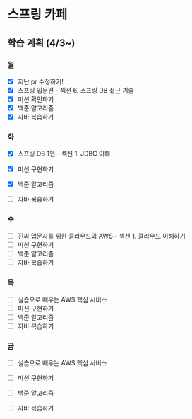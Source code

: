 # 스프링 카페
## 학습 계획 (4/3~)

### 월
- [x] 지난 pr 수정하기!
- [x] 스프링 입문편 - 섹션 6. 스프링 DB 접근 기술
- [x] 미션 확인하기
- [x] 백준 알고리즘
- [x] 자바 복습하기

### 화
- [x] 스프링 DB 1편 - 섹션 1. JDBC 이해
- [x] 미션 구현하기
- [x] 백준 알고리즘
- [ ] 자바 복습하기


### 수
- [ ] 진짜 입문자를 위한 클라우드와 AWS - 섹션 1. 클라우드 이해하기
- [ ] 미션 구현하기
- [ ] 백준 알고리즘
- [ ] 자바 복습하기

### 목
- [ ] 실습으로 배우는 AWS 핵심 서비스
- [ ] 미션 구현하기
- [ ] 백준 알고리즘
- [ ] 자바 복습하기

### 금
- [ ] 실습으로 배우는 AWS 핵심 서비스
- [ ] 미션 구현하기
- [ ] 백준 알고리즘
- [ ] 자바 복습하기



